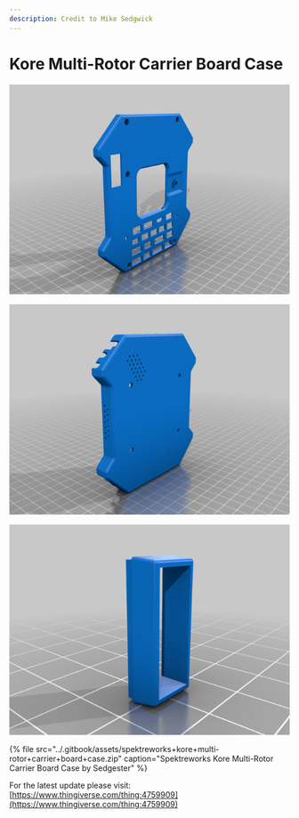 ```yaml
---
description: Credit to Mike Sedgwick
---
```


# Kore Multi-Rotor Carrier Board Case

![Kore Multi-Rotor Carrier Board Case - Top](../.gitbook/assets/top.png)

![Kore Multi-Rotor Carrier Board Case - Bottom](../.gitbook/assets/bottom.png)

![Kore Multi-Rotor Carrier Board Case - Plug](../.gitbook/assets/plug.png)

{% file src="../.gitbook/assets/spektreworks+kore+multi-rotor+carrier+board+case.zip" caption="Spektreworks Kore Multi-Rotor Carrier Board Case by Sedgester" %}

For the latest update please visit: [https://www.thingiverse.com/thing:4759909](https://www.thingiverse.com/thing:4759909)

